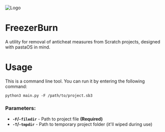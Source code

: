 ![Logo](https://github.com/bambus80/freezerburn/blob/98591fd56af202f3ea8e7d2d3f9834ebb94c2afb/logo.png?raw=true "a title")

# FreezerBurn
A utility for removal of anticheat measures from Scratch projects, designed with pastaOS in mind.

# Usage
This is a command line tool. You can run it by entering the following command:

`python3 main.py -F /path/to/project.sb3`

### Parameters:
- **`-F`/`-filedir`** - Path to project file **(Required)**
- **`-T`/`-tmpdir`** - Path to temporary project folder (it'll wiped during use)